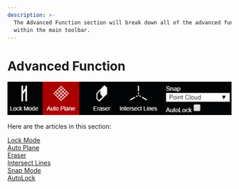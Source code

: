 ```yaml
---
description: >-
  The Advanced Function section will break down all of the advanced functions
  within the main toolbar.
---
```


# Advanced Function

![](../.gitbook/assets/advanced-functions-toolbar.png)

Here are the articles in this section:

[Lock Mode](lock-mode.md)  
[Auto Plane](auto-plane.md)  
[Eraser](eraser.md)  
[Intersect Lines](intersect-lines.md)  
[Snap Mode](snap-mode.md)  
[AutoLock](autolock.md)

